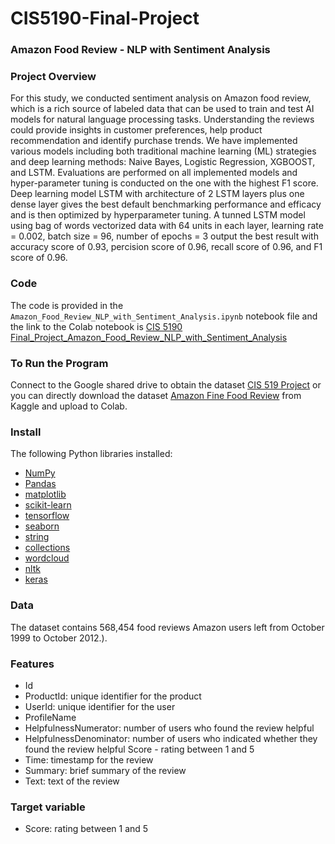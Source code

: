 # CIS5190-Final-Project
### Amazon Food Review - NLP with Sentiment Analysis

### Project Overview

For this study, we conducted sentiment analysis on Amazon food review, which is a rich source of labeled data that can be used to train and test AI models for natural language processing tasks. Understanding the reviews could provide insights in customer preferences, help product recommendation and identify purchase trends. We have implemented various models including both traditional machine learning (ML) strategies and deep learning methods: Naive Bayes, Logistic Regression, XGBOOST, and LSTM. Evaluations are performed on all implemented models and hyper-parameter tuning is conducted on the one with the highest F1 score. Deep learning model LSTM with architecture of 2 LSTM layers plus one dense layer gives the best default benchmarking performance and efficacy and is then optimized by hyperparameter tuning. A tunned LSTM model using bag of words vectorized data with 64 units in each layer, learning rate = 0.002, batch size = 96, number of epochs = 3 output the best result with accuracy score of 0.93, percision score of 0.96, recall score of 0.96, and F1 score of 0.96.

### Code

The code is provided in the `Amazon_Food_Review_NLP_with_Sentiment_Analysis.ipynb` notebook file and the link to the Colab notebook is [CIS 5190 Final_Project_Amazon_Food_Review_NLP_with_Sentiment_Analysis](https://colab.research.google.com/drive/1mnLsd75rRE96ucLHaNfUUfL0a_693hhZ?usp=share_link)

### To Run the Program
Connect to the Google shared drive to obtain the dataset [CIS 519 Project](https://drive.google.com/file/d/1oIclraonEC5SH5NbUXlDyTBLOsz2v5Fh/view?usp=share_link)
or you can directly download the dataset [Amazon Fine Food Review](https://www.kaggle.com/snap/amazon-fine-food-reviews) from Kaggle and upload to Colab.

### Install

The following Python libraries installed:

- [NumPy](http://www.numpy.org/)
- [Pandas](http://pandas.pydata.org)
- [matplotlib](http://matplotlib.org/)
- [scikit-learn](http://scikit-learn.org/stable/)
- [tensorflow](https://www.tensorflow.org/)
- [seaborn](https://seaborn.pydata.org/)
- [string](https://docs.python.org/3.5/library/string.html)
- [collections](https://docs.python.org/3.3/library/collections.html)
- [wordcloud](https://github.com/amueller/word_cloud)
- [nltk](https://www.nltk.org/)
- [keras](https://keras.io/)


### Data

The dataset contains 568,454 food reviews Amazon users left from October 1999 to October 2012.).

### Features

* Id
* ProductId: unique identifier for the product
* UserId: unique identifier for the user
* ProfileName
* HelpfulnessNumerator: number of users who found the review helpful
* HelpfulnessDenominator: number of users who indicated whether they found the review helpful Score - rating between 1 and 5
* Time: timestamp for the review
* Summary: brief summary of the review
* Text: text of the review

### Target variable
* Score: rating between 1 and 5
